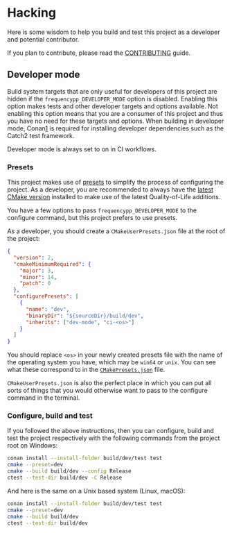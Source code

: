 # Hacking

Here is some wisdom to help you build and test this project as a
developer and potential contributor.

If you plan to contribute, please read the
[CONTRIBUTING](CONTRIBUTING.md) guide.

## Developer mode

Build system targets that are only useful for developers of this project
are hidden if the `frequencypp_DEVELOPER_MODE` option is disabled.
Enabling this option makes tests and other developer targets and options
available. Not enabling this option means that you are a consumer of
this project and thus you have no need for these targets and options.
When building in developer mode, Conan[1] is required for installing
developer dependencies such as the Catch2 test framework.

Developer mode is always set to on in CI workflows.

### Presets

This project makes use of [presets][2] to simplify the process of
configuring the project. As a developer, you are recommended to always
have the [latest CMake version][3] installed to make use of the latest
Quality-of-Life additions.

You have a few options to pass `frequencypp_DEVELOPER_MODE` to the
configure command, but this project prefers to use presets.

As a developer, you should create a `CMakeUserPresets.json` file at the
root of the project:

```json
{
  "version": 2,
  "cmakeMinimumRequired": {
    "major": 3,
    "minor": 14,
    "patch": 0
  },
  "configurePresets": [
    {
      "name": "dev",
      "binaryDir": "${sourceDir}/build/dev",
      "inherits": ["dev-mode", "ci-<os>"]
    }
  ]
}
```

You should replace `<os>` in your newly created presets file with the
name of the operating system you have, which may be `win64` or `unix`.
You can see what these correspond to in the
[`CMakePresets.json`](CMakePresets.json) file.

`CMakeUserPresets.json` is also the perfect place in which you can put
all sorts of things that you would otherwise want to pass to the
configure command in the terminal.

### Configure, build and test

If you followed the above instructions, then you can configure, build
and test the project respectively with the following commands from the
project root on Windows:

```sh
conan install --install-folder build/dev/test test
cmake --preset=dev
cmake --build build/dev --config Release
ctest --test-dir build/dev -C Release
```

And here is the same on a Unix based system (Linux, macOS):

```sh
conan install --install-folder build/dev/test test
cmake --preset=dev
cmake --build build/dev
ctest --test-dir build/dev
```

[1]: https://conan.io/downloads.html
[2]: https://cmake.org/cmake/help/latest/manual/cmake-presets.7.html
[3]: https://cmake.org/download
